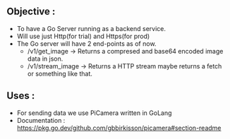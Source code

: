 

## Objective : 
- To have a Go Server running as a backend service.
- Will use just Http(for trial) and Https(for prod) 
- The Go server will have 2 end-points as of now.
    - /v1/get_image -> Returns a compresed and base64 encoded image data in json. 
    - /v1/stream_image -> Returns a HTTP stream maybe returns a fetch or something like that.


## Uses : 
- For sending data we use PiCamera written in GoLang 
- Documentation : https://pkg.go.dev/github.com/gbbirkisson/picamera#section-readme 
